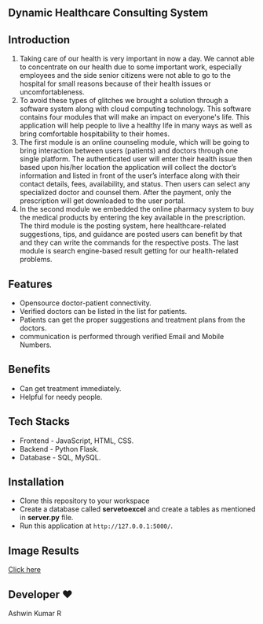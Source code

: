 ## Dynamic Healthcare Consulting System 

## Introduction
1. Taking care of our health is very important in now a day. We cannot able
to concentrate on our health due to some important work, especially employees
and the side senior citizens were not able to go to the hospital for small reasons
because of their health issues or uncomfortableness.
2. To avoid these types of glitches we brought a solution through a software system along with cloud
computing technology. This software contains four modules that will make an
impact on everyone's life. This application will help people to live a healthy
life in many ways as well as bring comfortable hospitability to their homes.
3. The first module is an online counseling module, which will be going to bring
interaction between users (patients) and doctors through one single
platform. The authenticated user will enter their health issue then based upon
his/her location the application will collect the doctor’s information and listed in
front of the user’s interface along with their contact details, fees, availability, and
status. Then users can select any specialized doctor and counsel them. After
the payment, only the prescription will get downloaded to the user portal.
4. In the second module we embedded the online pharmacy system to buy the medical products
by entering the key available in the prescription. The third module is the posting
system, here healthcare-related suggestions, tips, and guidance are posted
users can benefit by that and they can write the commands for the respective
posts. The last module is search engine-based result getting for our health-related
problems.  

## Features
- Opensource doctor-patient connectivity.
- Verified doctors can be listed in the list for patients.
- Patients can get the proper suggestions and treatment plans from the doctors.
- communication is performed through verified Email and Mobile Numbers.

## Benefits 
- Can get treatment immediately.
- Helpful for needy people.

## Tech Stacks 
- Frontend - JavaScript, HTML, CSS.
- Backend - Python Flask.
- Database - SQL, MySQL.

## Installation 
- Clone this repository to your workspace
- Create a database called **servetoexcel** and create a tables as mentioned in __server.py__ file.
- Run this application at `http://127.0.0.1:5000/`.

## Image Results
[Click here](https://github.com/Ash515/DynamicHealthcareConsultingSystem/tree/master/Image%20Results)
## Developer ❤️
Ashwin Kumar R  


